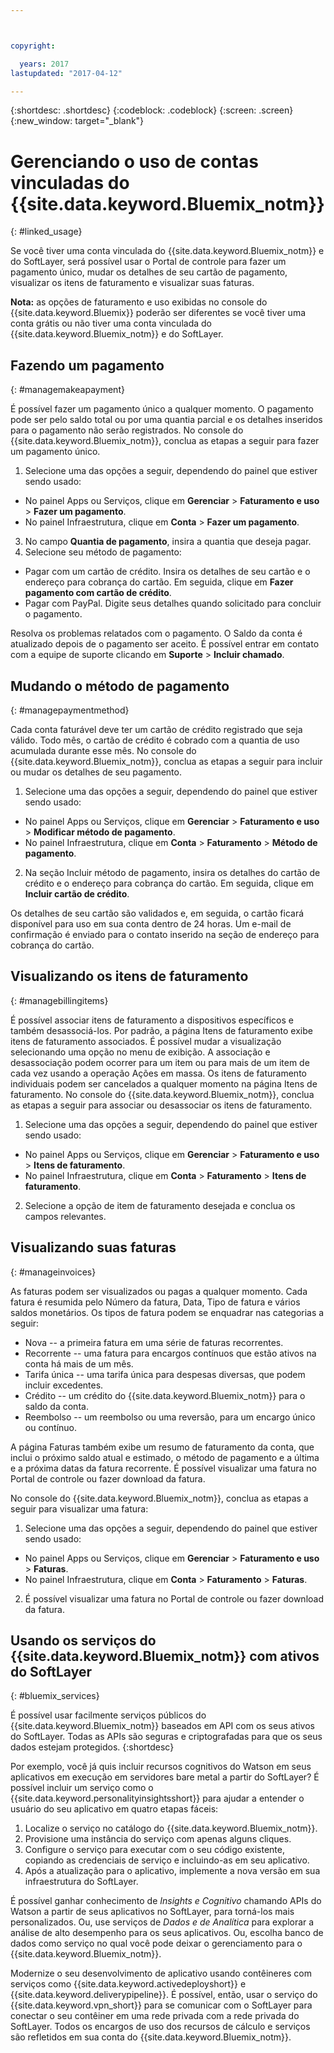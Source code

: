 ```yaml
---



copyright:

  years: 2017
lastupdated: "2017-04-12"

---
```


{:shortdesc: .shortdesc}
{:codeblock: .codeblock}
{:screen: .screen}
{:new_window: target="_blank"}

# Gerenciando o uso de contas vinculadas do {{site.data.keyword.Bluemix_notm}} 
{: #linked_usage}

Se você tiver uma conta vinculada do {{site.data.keyword.Bluemix_notm}} e do SoftLayer, será possível usar o Portal de controle para fazer um pagamento único, mudar os detalhes de seu cartão de pagamento, visualizar os itens de faturamento e visualizar suas faturas.

**Nota:** as opções de faturamento e uso exibidas no console do {{site.data.keyword.Bluemix}} poderão ser diferentes se você tiver uma conta grátis ou não tiver uma conta vinculada do {{site.data.keyword.Bluemix_notm}} e do SoftLayer.

## Fazendo um pagamento
{: #managemakeapayment}

É possível fazer um pagamento único a qualquer momento. O pagamento pode ser pelo saldo total ou por uma quantia parcial e os detalhes inseridos para o pagamento não serão registrados. No console do {{site.data.keyword.Bluemix_notm}}, conclua as etapas a seguir para fazer um pagamento único.

1. Selecione uma das opções a seguir, dependendo do painel que estiver sendo usado:   
 * No painel Apps ou Serviços, clique em **Gerenciar** &gt; **Faturamento e uso** &gt; **Fazer um pagamento**.  
 * No painel Infraestrutura, clique em **Conta** &gt; **Fazer um pagamento**.
3. No campo **Quantia de pagamento**, insira a quantia que deseja pagar.
4. Selecione seu método de pagamento:
 * Pagar com um cartão de crédito. Insira os detalhes de seu cartão e o endereço para cobrança do cartão. Em seguida, clique em **Fazer pagamento com cartão de crédito**. 
 * Pagar com PayPal. Digite seus detalhes quando solicitado para concluir o pagamento. 

Resolva os problemas relatados com o pagamento. O Saldo da conta é atualizado depois de o pagamento ser aceito. É possível entrar em contato com a
equipe de suporte clicando em **Suporte** &gt; **Incluir chamado**.

## Mudando o método de pagamento
{: #managepaymentmethod}

Cada conta faturável deve ter um cartão de crédito registrado que seja válido. Todo mês, o cartão de crédito é cobrado com a quantia de uso acumulada durante esse mês. No console do {{site.data.keyword.Bluemix_notm}}, conclua as etapas a seguir para incluir ou mudar os detalhes de seu pagamento. 

1. Selecione uma das opções a seguir, dependendo do painel que estiver sendo usado:  
 * No painel Apps ou Serviços, clique em **Gerenciar** &gt; **Faturamento e uso** &gt; **Modificar método de pagamento**.  
 * No painel Infraestrutura, clique em **Conta** &gt; **Faturamento** &gt; **Método de pagamento**.
2. Na seção Incluir método de pagamento, insira os detalhes do cartão de crédito e o endereço para cobrança do cartão. Em seguida, clique em **Incluir cartão de crédito**. 

Os detalhes de seu cartão são validados e, em seguida, o cartão ficará disponível para uso em sua conta dentro de 24 horas. Um e-mail de confirmação é
enviado para o contato inserido na seção de endereço para cobrança do cartão.

## Visualizando os itens de faturamento
{: #managebillingitems}

É possível associar itens de faturamento a dispositivos específicos e também desassociá-los. Por padrão, a
página Itens de faturamento exibe itens de faturamento associados. É possível mudar a visualização selecionando uma opção no
menu de exibição. A associação e desassociação podem ocorrer para um item ou para mais de um item de cada vez usando a operação Ações em massa. Os itens de faturamento individuais podem ser cancelados a qualquer momento na página Itens de faturamento. No console do {{site.data.keyword.Bluemix_notm}}, conclua as etapas a seguir para associar ou desassociar os itens de faturamento.

1. Selecione uma das opções a seguir, dependendo do painel que estiver sendo usado:   
 * No painel Apps ou Serviços, clique em **Gerenciar** &gt; **Faturamento e uso** &gt; **Itens de faturamento**.  
 * No painel Infraestrutura, clique em **Conta** &gt; **Faturamento** &gt; **Itens de faturamento**.
2. Selecione a opção de item de faturamento desejada e conclua os campos relevantes. 

## Visualizando suas faturas
{: #manageinvoices}

As faturas podem ser visualizados ou pagas a qualquer momento. Cada fatura é resumida pelo Número da fatura, Data, Tipo de fatura e vários
saldos monetários. Os tipos de fatura podem se enquadrar nas categorias a seguir:

 *  Nova -- a primeira fatura em uma série de faturas recorrentes.
 *  Recorrente -- uma fatura para encargos contínuos que estão ativos na conta há mais de um mês.
 *  Tarifa única -- uma tarifa única para despesas diversas, que podem incluir excedentes.
 *  Crédito -- um crédito do {{site.data.keyword.Bluemix_notm}} para o saldo da conta.
 *  Reembolso -- um reembolso ou uma reversão, para um encargo único ou contínuo.

A página Faturas também exibe um resumo de faturamento da conta, que inclui o próximo saldo atual e estimado,
o método de pagamento e a última e a próxima datas da fatura recorrente. É possível visualizar uma fatura no Portal de controle ou fazer download da fatura. 

No console do {{site.data.keyword.Bluemix_notm}}, conclua as etapas a seguir para visualizar uma fatura:

1. Selecione uma das opções a seguir, dependendo do painel que estiver sendo usado:  
 * No painel Apps ou Serviços, clique em **Gerenciar** &gt; **Faturamento e uso** &gt; **Faturas**.  
 * No painel Infraestrutura, clique em **Conta** &gt; **Faturamento** &gt; **Faturas**.
2. É possível visualizar uma fatura no Portal de controle ou fazer download da fatura. 

## Usando os serviços do {{site.data.keyword.Bluemix_notm}} com ativos do SoftLayer
{: #bluemix_services}

É possível usar facilmente serviços públicos do {{site.data.keyword.Bluemix_notm}} baseados em API com os seus ativos do SoftLayer. Todas as APIs são seguras e criptografadas para que os seus
dados estejam protegidos.
{:shortdesc}

Por exemplo, você já quis incluir recursos cognitivos do Watson em seus aplicativos em execução em servidores bare metal a partir do SoftLayer? É possível incluir um serviço como o
{{site.data.keyword.personalityinsightsshort}} para ajudar a entender o usuário do seu aplicativo em quatro etapas fáceis:

1. Localize o serviço no catálogo do {{site.data.keyword.Bluemix_notm}}.
2. Provisione uma instância do serviço com apenas alguns cliques.
3. Configure o serviço para executar com o seu código existente, copiando as credenciais de serviço e incluindo-as em seu aplicativo.
4. Após a atualização para o aplicativo, implemente a nova versão em sua infraestrutura do SoftLayer.

É possível ganhar conhecimento de *Insights e Cognitivo* chamando APIs do Watson a partir de seus aplicativos no SoftLayer, para torná-los mais personalizados. Ou, use serviços de
*Dados e de Analítica* para explorar a análise de alto desempenho para os seus aplicativos. Ou,
escolha banco de dados como serviço no qual você pode deixar o
gerenciamento para o
{{site.data.keyword.Bluemix_notm}}.

Modernize o seu desenvolvimento de aplicativo usando contêineres com serviços como {{site.data.keyword.activedeployshort}} e
{{site.data.keyword.deliverypipeline}}. É possível, então, usar o serviço do {{site.data.keyword.vpn_short}} para se comunicar com o SoftLayer
para conectar o seu contêiner em uma rede privada com a rede privada do SoftLayer. Todos os encargos de uso dos recursos de cálculo e serviços são refletidos em sua conta do {{site.data.keyword.Bluemix_notm}}.
